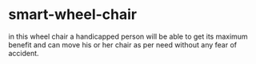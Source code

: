 # smart-wheel-chair
in this wheel chair a handicapped person will be able to get its maximum benefit and can move his or her chair as per need without any fear of accident.
